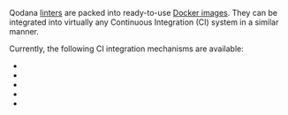 [//]: # (title: Integration with CI systems)

Qodana [linters](linters.md) are packed into ready-to-use [Docker images](docker-images.md). They can be integrated into virtually any Continuous Integration (CI) system in a similar manner.

<p><include src="lib_qd.xml" include-id="ui-note"/></p>

Currently, the following CI integration mechanisms are available:
 - [](github-actions.md)
 - [](qodana-github-application.md)
 - [](gitlab.md)
 - [](qodana-teamcity-plugin.md)
 - [](jenkins.md)
